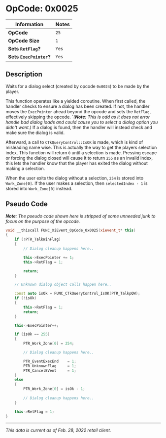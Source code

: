 # OpCode: 0x0025

| Information               | Notes |
|---                        |---    |
| **OpCode**                | `25`  |
| **OpCode Size**           | `1`   |
| **Sets `RetFlag`?**       | `Yes` |
| **Sets `ExecPointer`?**   | `Yes` |

## Description

Waits for a dialog select (created by opcode `0x0024`) to be made by the player.

This function operates like a yielded coroutine. When first called, the handler checks to ensure a dialog has been created. If not, the handler moves the `ExecPointer` ahead beyond the opcode and sets the `RetFlag`, effectively skipping the opcode. `_(**Note:** This is odd as it does not error handle bad dialog loads and could cause you to select a dialog option you didn't want.)_ If a dialog is found, then the handler will instead check and make sure the dialog is valid.

Afterward, a call to `CTkQueryControl::IsOK` is made, which is kind of misleading name wise. This is actually the way to get the players selection index. This function will return `0` until a selection is made. Pressing escape or forcing the dialog closed will cause it to return `255` as an invalid index, this lets the handler know that the player has exited the dialog without making a selection.

When the user exits the dialog without a selection, `254` is stored into `Work_Zone[0]`. If the user makes a selection, then `selectedIndex - 1` is stored into `Work_Zone[0]` instead.

## Pseudo Code

_**Note**: The pseudo code shown here is stripped of some unneeded junk to focus on the purpose of the opcode._

```cpp
void __thiscall FUNC_XiEvent_OpCode_0x0025(xievent_t* this)
{
    if (!PTR_TalkWinFlag)
    {
        // Dialog cleanup happens here..

        this->ExecPointer += 1;
        this->RetFlag = 1;

        return;
    }

    // Unknown dialog object calls happen here..

    const auto isOk = FUNC_CTkQueryControl_IsOK(PTR_TalkpQW);
    if (!isOk)
    {
        this->RetFlag = 1;
        return;
    }

    this->ExecPointer++;

    if (isOk == 255)
    {
        PTR_Work_Zone[0] = 254;

        // Dialog cleanup happens here..

        PTR_EventExecEnd    = 1;
        PTR_UnknownFlag     = 1;
        PTR_CancelEVent     = 1;
    }
    else
    {
        PTR_Work_Zone[0] = isOk - 1;
        
        // Dialog cleanup happens here..
    }

    this->RetFlag = 1;
}
```

---

_This data is current as of Feb. 28, 2022 retail client._